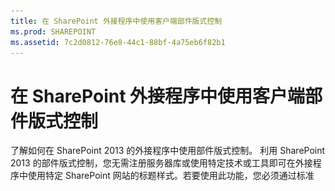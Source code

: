 ```yaml
---
title: 在 SharePoint 外接程序中使用客户端部件版式控制
ms.prod: SHAREPOINT
ms.assetid: 7c2d0812-76e8-44c1-88bf-4a75eb6f82b1
---
```



# 在 SharePoint 外接程序中使用客户端部件版式控制
了解如何在 SharePoint 2013 的外接程序中使用部件版式控制。
利用 SharePoint 2013 的部件版式控制，您无需注册服务器库或使用特定技术或工具即可在外接程序中使用特定 SharePoint 网站的标题样式。若要使用此功能，您必须通过标准 <script> 标记注册 SharePoint JavaScript 库。您可使用 HTML **div** 元素提供占位符并使用可用选项进一步自定义控件。该控件继承指定的 SharePoint 网站的外观。





## 使用本文中的示例的先决条件
<a name="SP15Usechromecontrol_Prereq"> </a>

若要按照此示例中的步骤操作，您需要以下内容：




- Visual Studio 2015


- SharePoint 2013 开发环境（本地方案需要外接程序隔离）


有关如何设置符合您需求的开发环境的指南，请参阅 [开始构建 Office 和 SharePoint 相关应用程序](http://msdn.microsoft.com/library/187f8c8c-1b15-471c-80b5-69a40e67deea%28Office.15%29.aspx)。




### 使用部件版式控件前要了解的核心概念

下表列出了可帮助您了解使用部件版式控件的方案中涉及的概念的有用文章。




**表 1. 使用部件版式控件的核心概念**


|**文章标题**|**说明**|
|:-----|:-----|
| [SharePoint 外接程序](sharepoint-add-ins.md) <br/> |了解 SharePoint 2013 中新的外接程序模型，您可以利用此模型来创建外接程序，这些外接程序对最终用户来说是易于使用的小型解决方案。  <br/> |
| [SharePoint 外接程序的 UX 设计](ux-design-for-sharepoint-add-ins.md) <br/> |了解在生成 SharePoint 外接程序时可使用的用户体验 (UX) 选项和替代项。  <br/> |
| [SharePoint 2013 中的主机 Web、外接程序 Web 和 SharePoint 组件](host-webs-add-in-webs-and-sharepoint-components-in-sharepoint-2013.md) <br/> |了解主机 Web 和外接程序 Web 之间的区别。了解 SharePoint 外接程序中可以包括哪些 SharePoint 2013 组件、将哪些组件部署到主机 Web、将哪些组件部署到外接程序 Web 以及如何在独立的域中部署外接程序 Web。  <br/> |
 

## 代码示例：在云托管的外接程序中使用部件版式控制
<a name="SP15Usechromecontrol_Codeexample"> </a>

云托管的外接程序至少包含一个远程组件。有关详细信息，请参阅  [为开发和托管 SharePoint 外接程序选择模式](choose-patterns-for-developing-and-hosting-your-sharepoint-add-in.md)。若要在云托管的外接程序中使用部件版式控制，请执行下列步骤：




1. 创建 SharePoint 外接程序和远程 Web 项目。


2. 在查询字符串中发送默认配置选项。


3. 向 Web 项目添加网页。


图 1 显示的是包含部件版式控件的远程网页。




**图 1. 包含部件版式控件的远程网页**








![具有部件版式控件的远程网页](images/ChromeControl_result.png)




### 创建 SharePoint 外接程序和远程 Web 项目


1. 以管理员身份打开 Visual Studio 2015。（若要执行此操作，请右键单击"开始"菜单上的"Visual Studio 2015"图标，并选择"以管理员身份运行"。）


2. 使用"SharePoint 外接程序"模板创建新的项目。

    图 2 显示了 Visual Studio 2015 中"SharePoint 外接程序"模板的位置，具体位于"模板"、"Visual C#"、"Office/SharePoint"、"Office 外接程序"下。


   **图 2. SharePoint 外接程序 Visual Studio 模板**



![SharePoint 2013 Visual Studio 相关应用程序模板](images/AppForSharePointVSTemplate.PNG)





3. 提供您要用于调试的 SharePoint 网站的 URL。


4. 选择"提供商托管"作为您的外接程序的托管选项。有关 SharePoint 托管的代码示例，请参阅  [SharePoint-Add-in-JSOM-BasicDataOperations](https://github.com/OfficeDev/SharePoint-Add-in-JSOM-BasicDataOperations)。

    在向导完成后，您应具有与图 3 类似的"解决方案资源管理器"中的结构。


   **图 3. 解决方案资源管理器中的针对 SharePoint 的外接程序项目**



![解决方案资源管理器中适用于 SharePoint 项目的应用程序](images/AppVSTemplateSolutionExplorer.jpg)






### 在查询字符串中发送默认配置选项


1. 在清单编辑器中打开 Appmanifest.xml 文件。


2. 向查询字符串添加 **{StandardTokens}** 标记和额外的 _SPHostTitle_ 参数。图 4 显示的是包含已配置查询字符串参数的清单编辑器。

   **图 4. 包含部件版式控件的查询字符串参数的清单编辑器**



![具有查询字符串参数的清单编辑器](images/ChromeControl_manifest.PNG)


   部件版式控件将自动采用查询字符串中的下列值：

  - **SPHostUrl**


  - **SPHostTitle**


  - **SPAppWebUrl**


  - **SPLanguage**



    **{StandardTokens}** 包括 **SPHostUrl** 和 **SPAppWebUrl**。



### 在 Web 项目中添加使用部件版式控件的页


1. 右键单击 Web 项目，并添加新 Web 表单。


2. 复制以下标记，然后将其粘贴到 ASPX 页中。该标记将执行以下任务：

  - 从 Microsoft CDN（内容交付网络）加载 AJAX 库。


  - 从 Microsoft CDN 加载 jQuery 库。


  - 使用 jQuery 函数 **getScript** 加载 SP.UI.Controls.js 文件。


  - 定义 **onCssLoaded** 事件的回调函数。


  - 为部件版式控件准备选项。


  - 初始化部件版式控件。



  ```HTML

<!DOCTYPE html>
<html xmlns="http://www.w3.org/1999/xhtml">
<head>
    <title>Chrome control host page</title>
    <script 
        src="//ajax.aspnetcdn.com/ajax/4.0/1/MicrosoftAjax.js" 
        type="text/javascript">
    </script>
    <script 
        type="text/javascript" 
        src="//ajax.aspnetcdn.com/ajax/jQuery/jquery-1.7.2.min.js">
    </script>  
    <script 
        type="text/javascript"
        src="ChromeLoader.js">
    </script>
<script type="text/javascript">
"use strict";

var hostweburl;

//load the SharePoint resources
$(document).ready(function () {
    //Get the URI decoded URL.
    hostweburl =
        decodeURIComponent(
            getQueryStringParameter("SPHostUrl")
    );

    // The SharePoint js files URL are in the form:
    // web_url/_layouts/15/resource
    var scriptbase = hostweburl + "/_layouts/15/";

    // Load the js file and continue to the 
    //   success handler
    $.getScript(scriptbase + "SP.UI.Controls.js", renderChrome)
});

// Callback for the onCssLoaded event defined
//  in the options object of the chrome control
function chromeLoaded() {
    // When the page has loaded the required
    //  resources for the chrome control,
    //  display the page body.
    $("body").show();
}

//Function to prepare the options and render the control
function renderChrome() {
    // The Help, Account and Contact pages receive the 
    //   same query string parameters as the main page
    var options = {
        "appIconUrl": "siteicon.png",
        "appTitle": "Chrome control add-in",
        "appHelpPageUrl": "Help.html?"
            + document.URL.split("?")[1],
        // The onCssLoaded event allows you to 
        //  specify a callback to execute when the
        //  chrome resources have been loaded.
        "onCssLoaded": "chromeLoaded()",
        "settingsLinks": [
            {
                "linkUrl": "Account.html?"
                    + document.URL.split("?")[1],
                "displayName": "Account settings"
            },
            {
                "linkUrl": "Contact.html?"
                    + document.URL.split("?")[1],
                "displayName": "Contact us"
            }
        ]
    };

    var nav = new SP.UI.Controls.Navigation(
                            "chrome_ctrl_placeholder",
                            options
                        );
    nav.setVisible(true);
}

// Function to retrieve a query string value.
// For production purposes you may want to use
//  a library to handle the query string.
function getQueryStringParameter(paramToRetrieve) {
    var params =
        document.URL.split("?")[1].split("&amp;");
    var strParams = "";
    for (var i = 0; i < params.length; i = i + 1) {
        var singleParam = params[i].split("=");
        if (singleParam[0] == paramToRetrieve)
            return singleParam[1];
    }
}
</script>
</head>

<!-- The body is initally hidden. 
     The onCssLoaded callback allows you to 
     display the content after the required
     resources for the chrome control have
     been loaded.  -->
<body style="display: none">

    <!-- Chrome control placeholder -->
    <div id="chrome_ctrl_placeholder"></div>

    <!-- The chrome control also makes the SharePoint
          Website stylesheet available to your page -->
    <h1 class="ms-accentText">Main content</h1>
    <h2 class="ms-accentText">The chrome control</h2>
    <div id="MainContent">
        This is the page's main content. 
        You can use the links in the header to go to the help, 
        account or contact pages.
    </div>
</body>
</html>
  ```

3. 您还可通过声明性方式使用部件版式控件。在以下代码示例中，HTML 标记无需使用 JavaScript 代码配置和初始化该控件也可声明该控件。以下标记执行下列任务：

  - 为 SP.UI.Controls.js JavaScript 文件提供一个占位符。


  - 动态加载 SP.UI.Controls.js 文件


  - 提供用于部件版式控制的占位符并指定内联 HTML 标记的选项。



  ```HTML

<!DOCTYPE html>
<html xmlns="http://www.w3.org/1999/xhtml">
<head>
    <title>Chrome control host page</title>
    <script 
        src="http://ajax.aspnetcdn.com/ajax/4.0/1/MicrosoftAjax.js" 
        type="text/javascript">
    </script>
    <script 
        type="text/javascript" 
        src="http://ajax.aspnetcdn.com/ajax/jQuery/jquery-1.7.2.min.js">
    </script>  
    <script type="text/javascript">
    var hostweburl;

    // Load the SharePoint resources.
    $(document).ready(function () {

        // Get the URI decoded add-in web URL.
        hostweburl =
            decodeURIComponent(
                getQueryStringParameter("SPHostUrl")
        );

        // The SharePoint js files URL are in the form:
        // web_url/_layouts/15/resource.js
        var scriptbase = hostweburl + "/_layouts/15/";

        // Load the js file and continue to the 
        // success handler.
        $.getScript(scriptbase + "SP.UI.Controls.js")
    });

    // Function to retrieve a query string value.
    // For production purposes you may want to use
    // a library to handle the query string.
    function getQueryStringParameter(paramToRetrieve) {
        var params =
            document.URL.split("?")[1].split("&amp;");
        var strParams = "";
        for (var i = 0; i < params.length; i = i + 1) {
            var singleParam = params[i].split("=");
            if (singleParam[0] == paramToRetrieve)
                return singleParam[1];
        }
    }
    </script>
</head>
<body>

    <!-- Chrome control placeholder 
           Options are declared inline.  -->
    <div 
        id="chrome_ctrl_container"
        data-ms-control="SP.UI.Controls.Navigation"
        data-ms-options=
            '{
                "appHelpPageUrl" : "Help.html",
                "appIconUrl" : "siteIcon.png",
                "appTitle" : "Chrome control add-in",
                "settingsLinks" : [
                    {
                        "linkUrl" : "Account.html",
                        "displayName" : "Account settings"
                    },
                    {
                        "linkUrl" : "Contact.html",
                        "displayName" : "Contact us"
                    }
                ]
             }'>
    </div>

    <!-- The chrome control also makes the SharePoint
          Website style sheet available to your page. -->
    <h1 class="ms-accentText">Main content</h1>
    <h2 class="ms-accentText">The chrome control</h2>
    <div id="MainContent">
        This is the page's main content. 
        You can use the links in the header to go to the help, 
        account or contact pages.
    </div>
</body>
</html>
  ```


    SP.UI.Controls.js 库将自动呈现该控件，前提是它在 **div** 元素中发现 **data-ms-control="SP.UI.Controls.Navigation"** 属性。



### 编辑外接程序清单中的 StartPage 元素


1. 在"解决方案资源管理器"中，双击"AppManifest.xml"文件。


2. 在"起始页"下拉菜单上，选择使用部件版式控件的网页。



### 生成并运行解决方案


1. 确保将 SharePoint 外接程序项目设置为启动项目。


2. 按 F5 键。

    > **注释**
      > 按 F5 时，Visual Studio 将生成解决方案、部署外接程序并打开外接程序的权限页。 
3. 选择"信任"按钮。


4. 单击"ChromeControlCloudhosted"外接程序图标。


5. 在网页中使用部件版式控制时，还可使用 SharePoint 网站样式表，如图 4 中所示。

   **图 5. 网页中使用的 SharePoint 网站样式表**



![页面中使用的 SharePoint 网站样式表](images/ChromControl_stylesheet.png)






**表 2. 解决方案故障排除**


|**问题**|**解决方案**|
|:-----|:-----|
|未经处理的异常"未定义 SP"。  <br/> |确保您的浏览器可以加载 SP.UI.Controls.js 文件。  <br/> |
|部件版式控件没有正确呈现。  <br/> |部件版式控件只支持文档模式 Internet Explorer 8 及更高版本。确保以文档模式 Internet Explorer 8 或更高版本的浏览器呈现您的页面。  <br/> |
|证书错误。  <br/> |将您的 Web 项目的 **SSL Enabled** 属性设置为 false。在 SharePoint 外接程序项目中，将 **Web Project** 属性设置为无，然后将该属性设置回您的 Web 项目的名称。  <br/> |
 

## 后续步骤
<a name="SP15Usechromecontrol_Nextsteps"> </a>

本文介绍如何在 SharePoint 外接程序中使用部件版式控制。下一步，您可了解有关其他可供 SharePoint 外接程序使用的 UX 组件的信息。若要了解更多信息，请参阅以下内容：




-  [代码示例：在云托管的外接程序中使用部件版式控制](http://code.msdn.microsoft.com/SharePoint-2013-Work-with-089ecc6f)


-  [代码示例：使用部件版式控制和跨域库 (CSOM)](http://code.msdn.microsoft.com/SharePoint-2013-Use-the-97c30a2e)


-  [代码示例：使用部件版式控制和跨域库 (REST)](http://code.msdn.microsoft.com/SharePoint-2013-Use-the-a759e9f8)


-  [在 SharePoint 外接程序中使用 SharePoint 网站的样式表](use-a-sharepoint-website-s-style-sheet-in-sharepoint-add-ins.md)


-  [创建自定义操作以部署 SharePoint 外接程序](create-custom-actions-to-deploy-with-sharepoint-add-ins.md)


-  [创建外接程序部件以安装 SharePoint 外接程序](create-add-in-parts-to-install-with-your-sharepoint-add-in.md)



## 其他资源
<a name="SP15Usechromecontrol_Addresources"> </a>


-  [设置 SharePoint 加载项的本地开发环境](set-up-an-on-premises-development-environment-for-sharepoint-add-ins.md)


-  [SharePoint 外接程序的 UX 设计](ux-design-for-sharepoint-add-ins.md)


-  [SharePoint 外接程序 UX 设计准则](sharepoint-add-ins-ux-design-guidelines.md)


-  [在 SharePoint 2013 中创建 UX 组件](create-ux-components-in-sharepoint-2013.md)


-  [考虑 SharePoint 外接程序设计选项的三种方法](three-ways-to-think-about-design-options-for-sharepoint-add-ins.md)


-  [SharePoint 外接程序体系结构的重要方面和开发前景](important-aspects-of-the-sharepoint-add-in-architecture-and-development-landscap.md)



